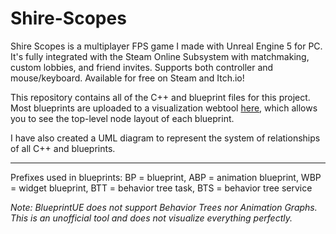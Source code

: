# Shire-Scopes
Shire Scopes is a multiplayer FPS game I made with Unreal Engine 5 for PC. It's fully integrated with the Steam Online Subsystem with matchmaking, custom lobbies, and friend invites. Supports both controller and mouse/keyboard. Available for free on Steam and Itch.io! 

This repository contains all of the C++ and blueprint files for this project. Most blueprints are uploaded to a visualization webtool [here](https://blueprintue.com/profile/jordanmanthey/), which allows you to see the top-level node layout of each blueprint.

I have also created a UML diagram to represent the system of relationships of all C++ and blueprints.

------------------

Prefixes used in blueprints:
BP = blueprint,
ABP = animation blueprint,
WBP = widget blueprint,
BTT = behavior tree task,
BTS = behavior tree service

*Note: BlueprintUE does not support Behavior Trees nor Animation Graphs. This is an unofficial tool and does not visualize everything perfectly.*
